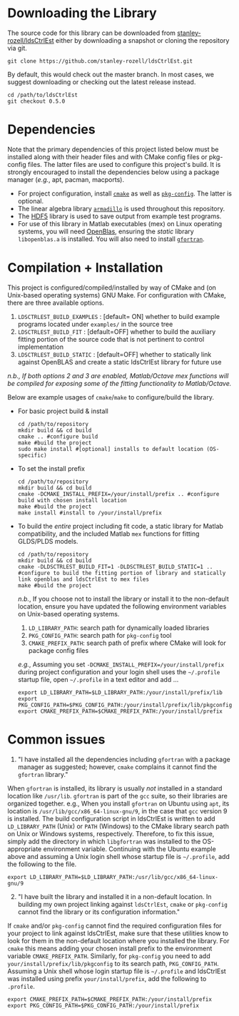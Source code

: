# Downloading the Library
The source code for this library can be downloaded from [stanley-rozell/ldsCtrlEst](https://github.com/stanley-rozell/ldsCtrlEst) either by downloading a snapshot or cloning the repository via git.
```shell
git clone https://github.com/stanley-rozell/ldsCtrlEst.git
```
By default, this would check out the master branch. In most cases, we suggest downloading or checking out the latest release instead.
```shell
cd /path/to/ldsCtrlEst
git checkout 0.5.0
```

# Dependencies
Note that the primary dependencies of this project listed below must be installed along with their header files and with CMake config files or pkg-config files. The latter files are used to configure this project's build. It is strongly encouraged to install the dependencies below using a package manager (*e.g.*, apt, pacman, macports).

- For project configuration, install [`cmake`](https://cmake.org/) as well as [`pkg-config`](https://gitlab.freedesktop.org/pkg-config/pkg-config). The latter is optional.
- The linear algebra library [`armadillo`](http://arma.sourceforge.net/) is used throughout this repository.
- The [HDF5](https://www.hdfgroup.org/downloads/hdf5/) library is used to save output from example test programs.
- For use of this library in Matlab executables (mex) on Linux operating systems, you will need [OpenBlas](http://www.openblas.net/), ensuring the *static* library `libopenblas.a` is installed. You will also need to install [`gfortran`](https://gcc.gnu.org/fortran/).

# Compilation + Installation
This project is configured/compiled/installed by way of CMake and (on Unix-based operating systems) GNU Make. For configuration with CMake, there are three available options.
1. `LDSCTRLEST_BUILD_EXAMPLES`  : [default= ON] whether to build example programs located under `examples/` in the source tree
2. `LDSCTRLEST_BUILD_FIT`       : [default=OFF] whether to build the auxiliary fitting portion of the source code that is not pertinent to control implementation
3. `LDSCTRLEST_BUILD_STATIC`    : [default=OFF] whether to statically link against OpenBLAS and create a static ldsCtrlEst library for future use

*n.b., If both options 2 and 3 are enabled, Matlab/Octave mex functions will be compiled for exposing some of the fitting functionality to Matlab/Octave.*

Below are example usages of `cmake`/`make` to configure/build the library.
- For basic project build & install
  ```shell
  cd /path/to/repository
  mkdir build && cd build
  cmake .. #configure build
  make #build the project
  sudo make install #[optional] installs to default location (OS-specific)
  ```

- To set the install prefix
  ```shell
  cd /path/to/repository
  mkdir build && cd build
  cmake -DCMAKE_INSTALL_PREFIX=/your/install/prefix .. #configure build with chosen install location
  make #build the project
  make install #install to /your/install/prefix
  ```

- To build the *entire* project including fit code, a static library for Matlab compatibility, and the included Matlab `mex` functions for fitting GLDS/PLDS models.
  ```shell
  cd /path/to/repository
  mkdir build && cd build
  cmake -DLDSCTRLEST_BUILD_FIT=1 -DLDSCTRLEST_BUILD_STATIC=1 .. #configure to build the fitting portion of library and statically link openblas and ldsCtrlEst to mex files
  make #build the project
  ```

  *n.b.*, If you choose not to install the library or install it to the non-default location, ensure you have updated the following environment variables on Unix-based operating systems.
  1. `LD_LIBRARY_PATH`: search path for dynamically loaded libraries
  2. `PKG_CONFIG_PATH`: search path for `pkg-config` tool
  3. `CMAKE_PREFIX_PATH`: search path of prefix where CMake will look for package config files

  *e.g.*, Assuming you set `-DCMAKE_INSTALL_PREFIX=/your/install/prefix` during project configuration and your login shell uses the `~/.profile` startup file, open `~/.profile` in a text editor and add ...
  ```shell
  export LD_LIBRARY_PATH=$LD_LIBRARY_PATH:/your/install/prefix/lib
  export PKG_CONFIG_PATH=$PKG_CONFIG_PATH:/your/install/prefix/lib/pkgconfig
  export CMAKE_PREFIX_PATH=$CMAKE_PREFIX_PATH:/your/install/prefix
  ```

# Common issues

1. "I have installed all the dependencies including `gfortran` with a package manager as suggested; however, `cmake` complains it cannot find the `gfortran` library."

  When `gfortran` is installed, its library is usually *not* installed in a standard location like `/usr/lib`. `gfortran` is part of the `gcc` suite, so their libraries are organized together. e.g., When you install `gfortran` on Ubuntu using `apt`, its location is `/usr/lib/gcc/x86_64-linux-gnu/9`, in the case that `gcc` version 9 is installed. The build configuration script in ldsCtrlEst is written to add `LD_LIBRARY_PATH` (Unix) or `PATH` (Windows) to the CMake library search path on Unix or Windows systems, respectively. Therefore, to fix this issue, simply add the directory in which `libgfortran` was installed to the OS-appropriate environment variable. Continuing with the Ubuntu example above and assuming a Unix login shell whose startup file is `~/.profile`, add the following to the file.
  ```shell
  export LD_LIBRARY_PATH=$LD_LIBRARY_PATH:/usr/lib/gcc/x86_64-linux-gnu/9
  ```

2. "I have built the library and installed it in a non-default location. In building my own project linking against `ldsCtrlEst`, `cmake` or `pkg-config` cannot find the library or its configuration information."

  If `cmake` and/or `pkg-config` cannot find the required configuration files for your project to link against ldsCtrlEst, make sure that these utilities know to look for them in the non-default location where you installed the library. For `cmake` this means adding your chosen install prefix to the environment variable `CMAKE_PREFIX_PATH`. Similarly, for `pkg-config` you need to add `your/install/prefix/lib/pkgconfig` to its search path, `PKG_CONFIG_PATH`. Assuming a Unix shell whose login startup file is `~/.profile` and ldsCtrlEst was installed using prefix `your/install/prefix`, add the following to `.profile`.
  ```shell
  export CMAKE_PREFIX_PATH=$CMAKE_PREFIX_PATH:/your/install/prefix
  export PKG_CONFIG_PATH=$PKG_CONFIG_PATH:/your/install/prefix
  ```
